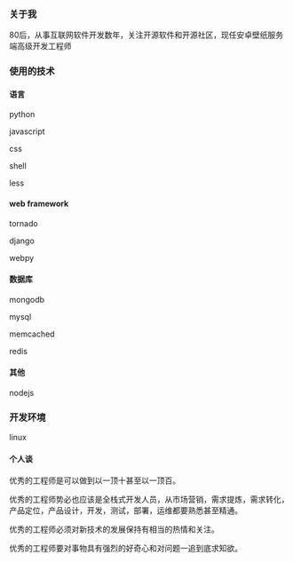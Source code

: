 ### 关于我

80后，从事互联网软件开发数年，关注开源软件和开源社区，现任安卓壁纸服务端高级开发工程师

### 使用的技术


#### 语言

python 

javascript

css

shell

less

#### web framework

tornado

django

webpy

#### 数据库

mongodb

mysql

memcached

redis

#### 其他

nodejs

### 开发环境

linux


#### 个人谈

优秀的工程师是可以做到以一顶十甚至以一顶百。

优秀的工程师势必也应该是全栈式开发人员，从市场营销，需求提炼，需求转化，产品定位，产品设计，开发，测试，部署，运维都要熟悉甚至精通。

优秀的工程师必须对新技术的发展保持有相当的热情和关注。

优秀的工程师要对事物具有强烈的好奇心和对问题一追到底求知欲。


